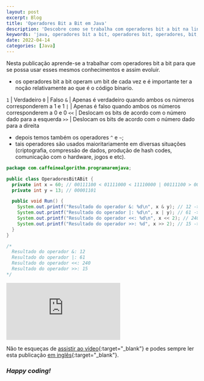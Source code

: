 ```yaml
---
layout: post
excerpt: Blog
title: 'Operadores Bit a Bit em Java'
description: 'Descobre como se trabalha com operadores bit a bit na linguagem de programação Java. Obtém respostas às tuas dúvidas com a teoria e os exemplos apresentados.'
keywords: 'java, operadores bit a bit, operadores bit, operadores, bit, publicação'
date: 2022-04-14
categories: [Java]
---
```


Nesta publicação aprende-se a trabalhar com operadores bit a bit para que se possa usar esses mesmos conhecimentos e assim evoluir.

- os operadores bit a bit operam um bit de cada vez e é importante ter a noção relativamente ao que é o código bínario.

`1` | Verdadeiro
`0` | Falso
`&` | Apenas é verdadeiro quando ambos os números corresponderem a 1 e 1
`|` | Apenas é falso quando ambos os números corresponderem a 0 e 0
`<<` | Deslocam os bits de acordo com o número dado para a esquerda
`>>` | Deslocam os bits de acordo com o número dado para a direita

- depois temos também os operadores `^` e `~`;
- tais operadores são usados maioritariamente em diversas situações (criptografia, compressão de dados, produção de hash codes, comunicação com o hardware, jogos e etc).

```java
package com.caffeinealgorithm.programaremjava;

public class OperadoresBitABit {
  private int x = 60; // 00111100 < 01111000 < 11110000 | 00111100 > 00011110 > 00001111
  private int y = 13; // 00001101

  public void Run() {
    System.out.printf("Resultado do operador &: %d\n", x & y); // 12 -> 00001100
    System.out.printf("Resultado do operador |: %d\n", x | y); // 61 -> 00111101
    System.out.printf("Resultado do operador <<: %d\n", x << 2); // 240 -> 11110000
    System.out.printf("Resultado do operador >>: %d", x >> 2); // 15 -> 00001111
  }
}

/*
  Resultado do operador &: 12
  Resultado do operador |: 61
  Resultado do operador <<: 240
  Resultado do operador >>: 15
*/
```

<div class="video-container">
  <iframe src="https://www.youtube.com/embed/f_RICgMykc8" frameborder="0" allowfullscreen></iframe>
</div>

Não te esqueças de [assistir ao vídeo](https://youtu.be/f_RICgMykc8){:target="\_blank"} e podes sempre ler esta publicação [em inglês](https://nelsonsilvadev.com/blog/20220414/bitwise-operators-in-java/){:target="\_blank"}.

### _Happy coding!_
